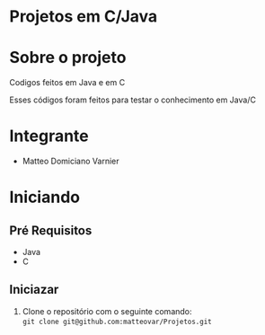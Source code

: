 # Projetos em C/Java

# Sobre o projeto

Codigos feitos em Java e em C

Esses códigos foram feitos para testar o conhecimento em Java/C

# Integrante

- Matteo Domiciano Varnier

# Iniciando

## Pré Requisitos

- Java
- C

## Iniciazar

1. Clone o repositório com o seguinte comando:\
`git clone git@github.com:matteovar/Projetos.git`

